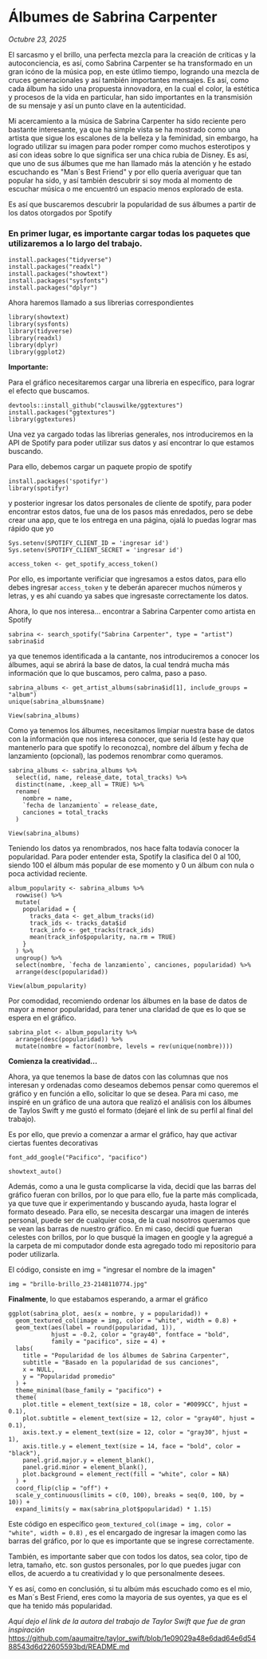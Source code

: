# Álbumes de Sabrina Carpenter

*Octubre 23, 2025*

El sarcasmo y el brillo, una perfecta mezcla para la creación de críticas y la autoconciencia, es así, como Sabrina Carpenter se ha transformado en un gran icóno de la música pop, en este útlimo tiempo, logrando una mezcla de cruces generacionales y así también importantes mensajes. Es así, como cada álbum ha sido una propuesta innovadora, en la cual el color, la estética y procesos de la vida en particular, han sido importantes en la transmisión de su mensaje y así un punto clave en la autenticidad.

Mi acercamiento a la música de Sabrina Carpenter ha sido reciente pero bastante interesante, ya que ha simple vista se ha mostrado como una artista que sigue los escalones de la belleza y la feminidad, sin embargo, ha logrado utilizar su imagen para poder romper como muchos esterotipos y así con ideas sobre lo que significa ser una chica rubia de Disney. Es así, que uno de sus álbumes que me han llamado más la atención y he estado escuchando es "Man´s Best Friend" y por ello quería averiguar que tan popular ha sido, y así también descubrir si soy moda al momento de escuchar música o me encuentró un espacio menos explorado de esta.

Es así que buscaremos descubrir la popularidad de sus álbumes a partir de los datos otorgados por Spotify

### **En primer lugar,** es importante cargar todas los paquetes que utilizaremos a lo largo del trabajo.

```{r}
install.packages("tidyverse")
install.packages("readxl")
install.packages("showtext")
install.packages("sysfonts")
install.packages("dplyr")
```

Ahora haremos llamado a sus librerias correspondientes

```{r}
library(showtext)
library(sysfonts)
library(tidyverse)
library(readxl)
library(dplyr)
library(ggplot2)
```

**Importante:**

Para el gráfico necesitaremos cargar una libreria en específico, para lograr el efecto que buscamos.

```{r}
devtools::install_github("clauswilke/ggtextures")
install.packages("ggtextures")
library(ggtextures)
```

Una vez ya cargado todas las librerias generales, nos introduciremos en la API de Spotify para poder utilizar sus datos y así encontrar lo que estamos buscando.

Para ello, debemos cargar un paquete propio de spotify

```{r}
install.packages('spotifyr')
library(spotifyr)
```

y posterior ingresar los datos personales de cliente de spotify, para poder encontrar estos datos, fue una de los pasos más enredados, pero se debe crear una app, que te los entrega en una página, ojalá lo puedas lograr mas rápido que yo

```{r}
Sys.setenv(SPOTIFY_CLIENT_ID = 'ingresar id')
Sys.setenv(SPOTIFY_CLIENT_SECRET = 'ingresar id')

access_token <- get_spotify_access_token()
```

Por ello, es importante verificiar que ingresamos a estos datos, para ello debes ingresar `access_token` y te deberán aparecer muchos números y letras, y es ahí cuando ya sabes que ingresaste correctamente los datos.

Ahora, lo que nos interesa... encontrar a Sabrina Carpenter como artista en Spotify

```{r}
sabrina <- search_spotify("Sabrina Carpenter", type = "artist")
sabrina$id
```

ya que tenemos identificada a la cantante, nos introduciremos a conocer los álbumes, aqui se abrirá la base de datos, la cual tendrá mucha más información que lo que buscamos, pero calma, paso a paso.

```{r}
sabrina_albums <- get_artist_albums(sabrina$id[1], include_groups = "album")
unique(sabrina_albums$name)

View(sabrina_albums)
```

Como ya tenemos los álbumes, necesitamos limpiar nuestra base de datos con la información que nos interesa conocer, que seria Id (este hay que mantenerlo para que spotify lo reconozca), nombre del álbum y fecha de lanzamiento (opcional), las podemos renombrar como queramos.

```{r}
sabrina_albums <- sabrina_albums %>%
  select(id, name, release_date, total_tracks) %>%
  distinct(name, .keep_all = TRUE) %>%
  rename(
    nombre = name,
    `fecha de lanzamiento` = release_date,
    canciones = total_tracks
  )

View(sabrina_albums)
```

Teniendo los datos ya renombrados, nos hace falta todavía conocer la popularidad. Para poder entender esta, Spotify la clasifica del 0 al 100, siendo 100 el álbum más popular de ese momento y 0 un álbum con nula o poca actividad reciente.

```{r}
album_popularity <- sabrina_albums %>%
  rowwise() %>%
  mutate(
    popularidad = {
      tracks_data <- get_album_tracks(id)
      track_ids <- tracks_data$id
      track_info <- get_tracks(track_ids)
      mean(track_info$popularity, na.rm = TRUE)
    }
  ) %>%
  ungroup() %>%
  select(nombre, `fecha de lanzamiento`, canciones, popularidad) %>%
  arrange(desc(popularidad))

View(album_popularity)
```

Por comodidad, recomiendo ordenar los álbumes en la base de datos de mayor a menor popularidad, para tener una claridad de que es lo que se espera en el gráfico.

```{r}
sabrina_plot <- album_popularity %>%
  arrange(desc(popularidad)) %>%
  mutate(nombre = factor(nombre, levels = rev(unique(nombre))))
```

**Comienza la creatividad...**

Ahora, ya que tenemos la base de datos con las columnas que nos interesan y ordenadas como deseamos debemos pensar como queremos el gráfico y en función a ello, solicitar lo que se desea. Para mi caso, me inspiré en un gráfico de una autora que realizó el análisis con los álbumes de Taylos Swift y me gustó el formato (dejaré el link de su perfil al final del trabajo).

Es por ello, que previo a comenzar a armar el gráfico, hay que activar ciertas fuentes decorativas

```{r}
font_add_google("Pacifico", "pacifico")

showtext_auto()
```

Además, como a una le gusta complicarse la vida, decidí que las barras del gráfico fueran con brillos, por lo que para ello, fue la parte más complicada, ya que tuve que ir experimentando y buscando ayuda, hasta lograr el formato deseado. Para ello, se necesita descargar una imagen de interés personal, puede ser de cualquier cosa, de la cual nosotros queramos que se vean las barras de nuestro gráfico. En mi caso, decidí que fueran celestes con brillos, por lo que busqué la imagen en google y la agregué a la carpeta de mi computador donde esta agregado todo mi repositorio para poder utilizarla.

El código, consiste en img = "ingresar el nombre de la imagen"

```{r}
img = "brillo-brillo_23-2148110774.jpg"
```

**Finalmente**, lo que estabamos esperando, a armar el gráfico

```{r}
ggplot(sabrina_plot, aes(x = nombre, y = popularidad)) +
  geom_textured_col(image = img, color = "white", width = 0.8) +  
  geom_text(aes(label = round(popularidad, 1)), 
            hjust = -0.2, color = "gray40", fontface = "bold", 
            family = "pacifico", size = 4) +
  labs(
    title = "Popularidad de los álbumes de Sabrina Carpenter",
    subtitle = "Basado en la popularidad de sus canciones",
    x = NULL,
    y = "Popularidad promedio"
  ) +
  theme_minimal(base_family = "pacifico") +
  theme(
    plot.title = element_text(size = 18, color = "#0099CC", hjust = 0.1),
    plot.subtitle = element_text(size = 12, color = "gray40", hjust = 0.1),
    axis.text.y = element_text(size = 12, color = "gray30", hjust = 1),
    axis.title.y = element_text(size = 14, face = "bold", color = "black"),
    panel.grid.major.y = element_blank(),
    panel.grid.minor = element_blank(),
    plot.background = element_rect(fill = "white", color = NA)
  ) +
  coord_flip(clip = "off") + 
  scale_y_continuous(limits = c(0, 100), breaks = seq(0, 100, by = 10)) +
  expand_limits(y = max(sabrina_plot$popularidad) * 1.15)
```

Este código en específico `geom_textured_col(image = img, color = "white", width = 0.8)` , es el encargado de ingresar la imagen como las barras del gráfico, por lo que es importante que se ingrese correctamente.

También, es importante saber que con todos los datos, sea color, tipo de letra, tamaño, etc. son gustos personales, por lo que puedes jugar con ellos, de acuerdo a tu creatividad y lo que personalmente desees.

Y es así, como en conclusión, si tu albúm más escuchado como es el mio, es Man´s Best Friend, eres como la mayoria de sus oyentes, ya que es el que ha tenido más popularidad.

*Aquí dejo el link de la autora del trabajo de Taylor Swift que fue de gran inspiración* <https://github.com/aaumaitre/taylor_swift/blob/1e09029a48e6dad64e6d5488543d6d22605593bd/README.md>
